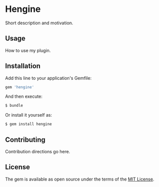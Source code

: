# Hengine
Short description and motivation.

## Usage
How to use my plugin.

## Installation
Add this line to your application's Gemfile:

```ruby
gem 'hengine'
```

And then execute:
```bash
$ bundle
```

Or install it yourself as:
```bash
$ gem install hengine
```

## Contributing
Contribution directions go here.

## License
The gem is available as open source under the terms of the [MIT License](https://opensource.org/licenses/MIT).
